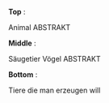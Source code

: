 **Top** :

Animal ABSTRAKT
        
**Middle** :

Säugetier Vögel ABSTRAKT

**Bottom** :

Tiere die man erzeugen will

    